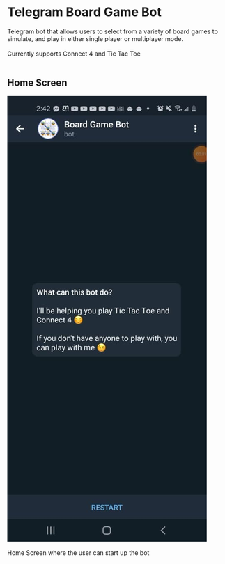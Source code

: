 # Telegram Board Game Bot

Telegram bot that allows users to select from a variety of board games to simulate, and play in either single player or multiplayer mode.
<br><br>
Currently supports Connect 4 and Tic Tac Toe
<br>
<br>
## Home Screen

![](images/home_screen.jpg)
<br>

Home Screen where the user can start up the bot


